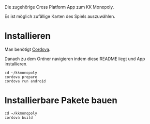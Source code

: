 Die zugehörige Cross Platform App zum KK Monopoly.

Es ist möglich zufällige Karten des Spiels auszuwählen.

Installieren
============

Man benötigt [Cordova](https://cordova.apache.org/).

Danach zu dem Ordner navigieren indem diese README liegt und App installieren.

```
cd ~/kkmonopoly
cordova prepare
cordova run android
```

Installierbare Pakete bauen 
=========

```
cd ~/kkmonopoly
cordova build
```
